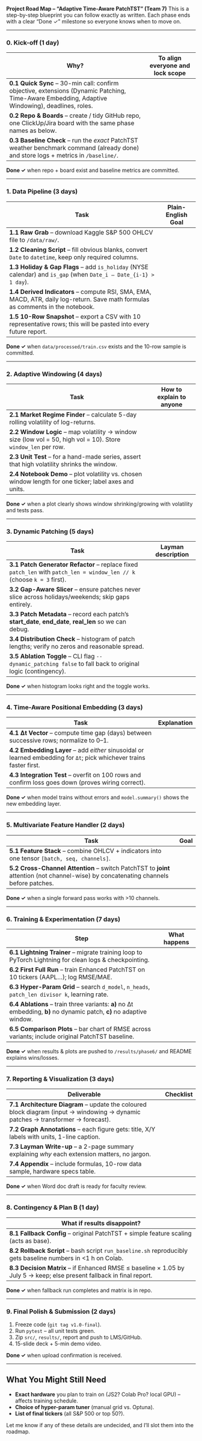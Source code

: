 **Project Road Map – “Adaptive Time-Aware PatchTST” (Team 7)**
This is a step-by-step blueprint you can follow exactly as written. Each phase ends with a clear “Done ✓” milestone so everyone knows when to move on.

---

### 0. Kick-off (1 day)

| Why?                                                                                                                                            | To align everyone and lock scope |
| ----------------------------------------------------------------------------------------------------------------------------------------------- | -------------------------------- |
| **0.1 Quick Sync** – 30-min call: confirm objective, extensions (Dynamic Patching, Time-Aware Embedding, Adaptive Windowing), deadlines, roles. |                                  |
| **0.2 Repo & Boards** – create / tidy GitHub repo, one ClickUp/Jira board with the same phase names as below.                                   |                                  |
| **0.3 Baseline Check** – run the *exact* PatchTST weather benchmark command (already done) and store logs + metrics in `/baseline/`.            |                                  |

**Done ✓** when repo + board exist and baseline metrics are committed.

---

### 1. Data Pipeline (3 days)

| Task                                                                                                                             | Plain-English Goal |
| -------------------------------------------------------------------------------------------------------------------------------- | ------------------ |
| **1.1 Raw Grab** – download Kaggle S\&P 500 OHLCV file to `/data/raw/`.                                                          |                    |
| **1.2 Cleaning Script** – fill obvious blanks, convert `Date` to `datetime`, keep only required columns.                         |                    |
| **1.3 Holiday & Gap Flags** – add `is_holiday` (NYSE calendar) and `is_gap` (when `Date_i – Date_{i-1} > 1 day`).                |                    |
| **1.4 Derived Indicators** – compute RSI, SMA, EMA, MACD, ATR, daily log-return. Save math formulas as comments in the notebook. |                    |
| **1.5 10-Row Snapshot** – export a CSV with 10 representative rows; this will be pasted into every future report.                |                    |

**Done ✓** when `data/processed/train.csv` exists and the 10-row sample is committed.

---

### 2. Adaptive Windowing (4 days)

| Task                                                                                                           | How to explain to anyone |
| -------------------------------------------------------------------------------------------------------------- | ------------------------ |
| **2.1 Market Regime Finder** – calculate 5-day rolling volatility of log-returns.                              |                          |
| **2.2 Window Logic** – map volatility → window size (low vol = 50, high vol = 10). Store `window_len` per row. |                          |
| **2.3 Unit Test** – for a hand-made series, assert that high volatility shrinks the window.                    |                          |
| **2.4 Notebook Demo** – plot volatility vs. chosen window length for one ticker; label axes and units.         |                          |

**Done ✓** when a plot clearly shows window shrinking/growing with volatility and tests pass.

---

### 3. Dynamic Patching (5 days)

| Task                                                                                                                    | Layman description |
| ----------------------------------------------------------------------------------------------------------------------- | ------------------ |
| **3.1 Patch Generator Refactor** – replace fixed `patch_len` with `patch_len = window_len // k` (choose `k = 3` first). |                    |
| **3.2 Gap-Aware Slicer** – ensure patches never slice across holidays/weekends; skip gaps entirely.                     |                    |
| **3.3 Patch Metadata** – record each patch’s **start\_date**, **end\_date**, **real\_len** so we can debug.             |                    |
| **3.4 Distribution Check** – histogram of patch lengths; verify no zeros and reasonable spread.                         |                    |
| **3.5 Ablation Toggle** – CLI flag `--dynamic_patching false` to fall back to original logic (contingency).             |                    |

**Done ✓** when histogram looks right and the toggle works.

---

### 4. Time-Aware Positional Embedding (3 days)

| Task                                                                                                                 | Explanation |
| -------------------------------------------------------------------------------------------------------------------- | ----------- |
| **4.1 Δt Vector** – compute time gap (days) between successive rows; normalize to 0–1.                               |             |
| **4.2 Embedding Layer** – add *either* sinusoidal or learned embedding for `Δt`; pick whichever trains faster first. |             |
| **4.3 Integration Test** – overfit on 100 rows and confirm loss goes down (proves wiring correct).                   |             |

**Done ✓** when model trains without errors and `model.summary()` shows the new embedding layer.

---

### 5. Multivariate Feature Handler (2 days)

| Task                                                                                                                                  | Goal |
| ------------------------------------------------------------------------------------------------------------------------------------- | ---- |
| **5.1 Feature Stack** – combine OHLCV + indicators into one tensor `[batch, seq, channels]`.                                          |      |
| **5.2 Cross-Channel Attention** – switch PatchTST to **joint** attention (not channel-wise) by concatenating channels before patches. |      |

**Done ✓** when a single forward pass works with >10 channels.

---

### 6. Training & Experimentation (7 days)

| Step                                                                                                                  | What happens |
| --------------------------------------------------------------------------------------------------------------------- | ------------ |
| **6.1 Lightning Trainer** – migrate training loop to PyTorch Lightning for clean logs & checkpointing.                |              |
| **6.2 First Full Run** – train Enhanced PatchTST on 10 tickers (AAPL…); log RMSE/MAE.                                 |              |
| **6.3 Hyper-Param Grid** – search `d_model`, `n_heads`, `patch_len divisor k`, learning rate.                         |              |
| **6.4 Ablations** – train three variants: **a)** no Δt embedding, **b)** no dynamic patch, **c)** no adaptive window. |              |
| **6.5 Comparison Plots** – bar chart of RMSE across variants; include original PatchTST baseline.                     |              |

**Done ✓** when results & plots are pushed to `/results/phase6/` and README explains wins/losses.

---

### 7. Reporting & Visualization (3 days)

| Deliverable                                                                                                                      | Checklist |
| -------------------------------------------------------------------------------------------------------------------------------- | --------- |
| **7.1 Architecture Diagram** – update the coloured block diagram (input → windowing → dynamic patches → transformer → forecast). |           |
| **7.2 Graph Annotations** – each figure gets: title, X/Y labels with units, 1-line caption.                                      |           |
| **7.3 Layman Write-up** – a 2-page summary explaining *why* each extension matters, no jargon.                                   |           |
| **7.4 Appendix** – include formulas, 10-row data sample, hardware specs table.                                                   |           |

**Done ✓** when Word doc draft is ready for faculty review.

---

### 8. Contingency & Plan B (1 day)

| What if results disappoint?                                                                                           |
| --------------------------------------------------------------------------------------------------------------------- |
| **8.1 Fallback Config** – original PatchTST + simple feature scaling (acts as base).                                  |
| **8.2 Rollback Script** – bash script `run_baseline.sh` reproducibly gets baseline numbers in <1 h on Colab.          |
| **8.3 Decision Matrix** – if Enhanced RMSE ≤ baseline × 1.05 by July 5 → keep; else present fallback in final report. |

**Done ✓** when fallback run completes and matrix is in repo.

---

### 9. Final Polish & Submission (2 days)

1. Freeze code (`git tag v1.0-final`).
2. Run `pytest` – all unit tests green.
3. Zip `src/`, `results/`, report and push to LMS/GitHub.
4. 15-slide deck + 5-min demo video.

**Done ✓** when upload confirmation is received.

---

## What You Might Still Need

* **Exact hardware** you plan to train on (JS2? Colab Pro? local GPU) – affects training schedule.
* **Choice of hyper-param tuner** (manual grid vs. Optuna).
* **List of final tickers** (all S\&P 500 or top 50?).

Let me know if any of these details are undecided, and I’ll slot them into the roadmap.
